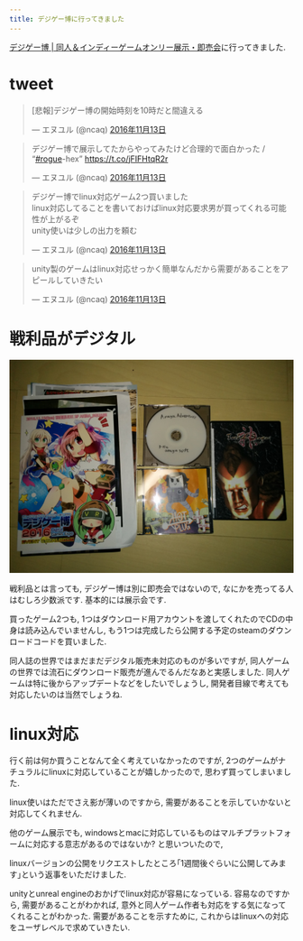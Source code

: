 ```yaml
---
title: デジゲー博に行ってきました
---
```


[デジゲー博 | 同人＆インディーゲームオンリー展示・即売会](http://digigame-expo.org/)に行ってきました.

# tweet

<blockquote class="twitter-tweet" data-lang="ja"><p lang="ja" dir="ltr">[悲報]デジゲー博の開始時刻を10時だと間違える</p>&mdash; エヌユル (@ncaq) <a href="https://twitter.com/ncaq/status/797608904901332992">2016年11月13日</a></blockquote>

<blockquote class="twitter-tweet" data-lang="ja"><p lang="ja" dir="ltr">デジゲー博で展示してたからやってみたけど合理的で面白かった / “<a href="https://twitter.com/hashtag/rogue?src=hash">#rogue</a>-hex” <a href="https://t.co/jFIFHtqR2r">https://t.co/jFIFHtqR2r</a></p>&mdash; エヌユル (@ncaq) <a href="https://twitter.com/ncaq/status/797625217958821888">2016年11月13日</a></blockquote>

<blockquote class="twitter-tweet" data-lang="ja"><p lang="ja" dir="ltr">デジゲー博でlinux対応ゲーム2つ買いました<br />linux対応してることを書いておけばlinux対応要求男が買ってくれる可能性が上がるぞ<br />unity使いは少しの出力を頼む</p>&mdash; エヌユル (@ncaq) <a href="https://twitter.com/ncaq/status/797687855271198722">2016年11月13日</a></blockquote>

<blockquote class="twitter-tweet" data-lang="ja"><p lang="ja" dir="ltr">unity製のゲームはlinux対応せっかく簡単なんだから需要があることをアピールしていきたい</p>&mdash; エヌユル (@ncaq) <a href="https://twitter.com/ncaq/status/797688623952891904">2016年11月13日</a></blockquote>

# 戦利品がデジタル

![戦利品](/asset/IMG_20161113_182306.jpg)

戦利品とは言っても,
デジゲー博は別に即売会ではないので,
なにかを売ってる人はむしろ少数派です.
基本的には展示会です.

買ったゲーム2つも,
1つはダウンロード用アカウントを渡してくれたのでCDの中身は読み込んでいませんし,
もう1つは完成したら公開する予定のsteamのダウンロードコードを買いました.

同人誌の世界ではまだまだデジタル販売未対応のものが多いですが,
同人ゲームの世界では流石にダウンロード販売が進んでるんだなあと実感しました.
同人ゲームは特に後からアップデートなどをしたいでしょうし,
開発者目線で考えても対応したいのは当然でしょうね.

# linux対応

行く前は何か買うことなんて全く考えていなかったのですが,
2つのゲームがナチュラルにlinuxに対応していることが嬉しかったので,
思わず買ってしまいました.

linux使いはただでさえ影が薄いのですから,
需要があることを示していかないと対応してくれません.

他のゲーム展示でも,
windowsとmacに対応しているものはマルチプラットフォームに対応する意志があるのではないか?
と思いついたので,

linuxバージョンの公開をリクエストしたところ｢1週間後ぐらいに公開してみます｣という返事をいただけました.

unityとunreal engineのおかげでlinux対応が容易になっている.
容易なのですから,
需要があることがわかれば,
意外と同人ゲーム作者も対応をする気になってくれることがわかった.
需要があることを示すために,
これからはlinuxへの対応をユーザレベルで求めていきたい.
